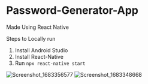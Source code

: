 # Password-Generator-App
 Made Using React Native
 
 Steps to Locally run
 1. Install Android Studio
 2. Install React-Native
 3. Run ```npx react-native start```

![Screenshot_1683356577](https://user-images.githubusercontent.com/40711348/236621699-546a1bb2-3db9-4daa-9f00-421351a67bb2.png)
![Screenshot_1683348668](https://user-images.githubusercontent.com/40711348/236621700-1133cd52-3c58-4a8c-a158-44c88a5dc0d1.png)
